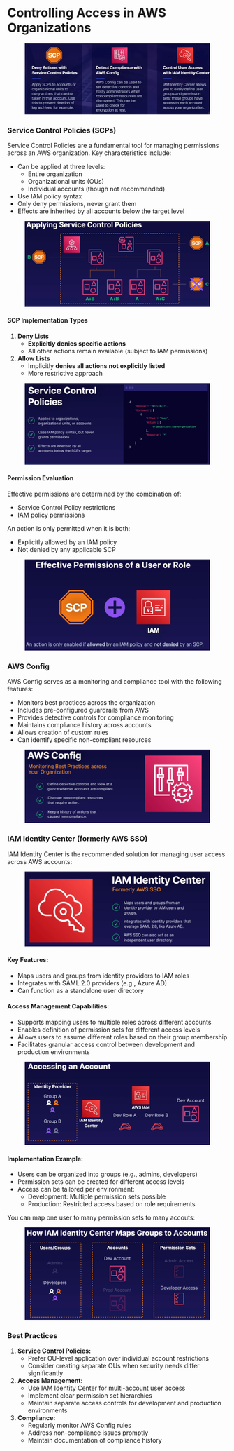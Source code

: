 # Controlling Access in AWS Organizations

<figure><img src="../../../../.gitbook/assets/image (28).png" alt=""><figcaption></figcaption></figure>

### Service Control Policies (SCPs)

Service Control Policies are a fundamental tool for managing permissions across an AWS organization. Key characteristics include:

* Can be applied at three levels:
  * Entire organization
  * Organizational units (OUs)
  * Individual accounts (though not recommended)
* Use IAM policy syntax
* Only deny permissions, never grant them
* Effects are inherited by all accounts below the target level

<figure><img src="../../../../.gitbook/assets/image (22).png" alt=""><figcaption></figcaption></figure>

#### SCP Implementation Types

1. **Deny Lists**
   * **Explicitly denies specific actions**
   * All other actions remain available (subject to IAM permissions)
2. **Allow Lists**
   * Implicitly **denies all actions not explicitly listed**
   * More restrictive approach

<figure><img src="../../../../.gitbook/assets/image (19).png" alt=""><figcaption></figcaption></figure>

#### Permission Evaluation

Effective permissions are determined by the combination of:

* Service Control Policy restrictions
* IAM policy permissions

An action is only permitted when it is both:

* Explicitly allowed by an IAM policy
* Not denied by any applicable SCP

<figure><img src="../../../../.gitbook/assets/image (23).png" alt=""><figcaption></figcaption></figure>



### AWS Config

AWS Config serves as a monitoring and compliance tool with the following features:

* Monitors best practices across the organization
* Includes pre-configured guardrails from AWS
* Provides detective controls for compliance monitoring
* Maintains compliance history across accounts
* Allows creation of custom rules
* Can identify specific non-compliant resources

<figure><img src="../../../../.gitbook/assets/image (24).png" alt=""><figcaption></figcaption></figure>

### IAM Identity Center (formerly AWS SSO)

IAM Identity Center is the recommended solution for managing user access across AWS accounts:

<figure><img src="../../../../.gitbook/assets/image (25).png" alt=""><figcaption></figcaption></figure>

#### Key Features:

* Maps users and groups from identity providers to IAM roles
* Integrates with SAML 2.0 providers (e.g., Azure AD)
* Can function as a standalone user directory

#### Access Management Capabilities:

* Supports mapping users to multiple roles across different accounts
* Enables definition of permission sets for different access levels
* Allows users to assume different roles based on their group membership
* Facilitates granular access control between development and production environments

<figure><img src="../../../../.gitbook/assets/image (26).png" alt=""><figcaption></figcaption></figure>

#### Implementation Example:

* Users can be organized into groups (e.g., admins, developers)
* Permission sets can be created for different access levels
* Access can be tailored per environment:
  * Development: Multiple permission sets possible
  * Production: Restricted access based on role requirements

You can map one user to many permission sets to many accouts:

<figure><img src="../../../../.gitbook/assets/image (27).png" alt=""><figcaption></figcaption></figure>

### Best Practices

1. **Service Control Policies:**
   * Prefer OU-level application over individual account restrictions
   * Consider creating separate OUs when security needs differ significantly
2. **Access Management:**
   * Use IAM Identity Center for multi-account user access
   * Implement clear permission set hierarchies
   * Maintain separate access controls for development and production environments
3. **Compliance:**
   * Regularly monitor AWS Config rules
   * Address non-compliance issues promptly
   * Maintain documentation of compliance history
